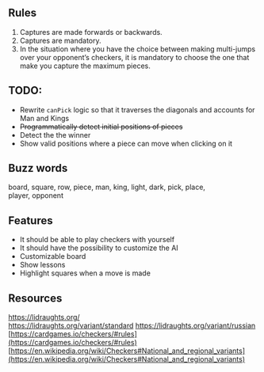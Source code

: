 ## Rules

1. Captures are made forwards or backwards.
2. Captures are mandatory.
3. In the situation where you have the choice between making multi-jumps over your opponent’s
   checkers, it is mandatory to choose the one that make you capture the maximum pieces.

## TODO:

- Rewrite `canPick` logic so that it traverses the diagonals and accounts for Man and Kings
- ~~Programmatically detect initial positions of pieces~~
- Detect the the winner
- Show valid positions where a piece can move when clicking on it


## Buzz words

board, square, row, piece, man, king, light, dark, pick, place,  
player, opponent 

## Features

- It should be able to play checkers with yourself
- It should have the possibility to customize the AI
- Customizable board
- Show lessons
- Highlight squares when a move is made

## Resources
https://lidraughts.org/  
https://lidraughts.org/variant/standard
https://lidraughts.org/variant/russian  
[https://cardgames.io/checkers/#rules](https://cardgames.io/checkers/#rules)  
[https://en.wikipedia.org/wiki/Checkers#National_and_regional_variants](https://en.wikipedia.org/wiki/Checkers#National_and_regional_variants)
